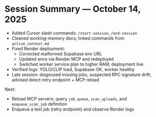 # Session Summary — October 14, 2025

- Added Cursor slash commands: `/start-session`, `/end-session`
- Cleaned working-memory docs; linked commands from `active_context.md`
- Fixed Render deployment:
  - Corrected malformed Supabase env URL
  - Updated envs via Render MCP and redeployed
  - Switched worker service plan to higher RAM; deployment live
- Verified logs: YOLO/CLIP load, Supabase OK, worker healthy
- Late session: diagnosed missing jobs, suspected RPC signature drift; advised direct retry endpoint + MCP reload

Next:
- Reload MCP servers; query `job_queue`, `scan_uploads`, and `enqueue_scan_job` definition
- Enqueue a test job (retry endpoint) and observe Render logs

